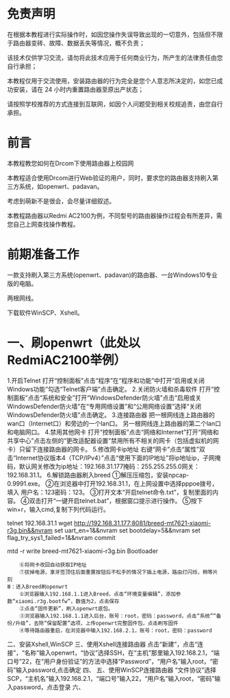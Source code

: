 # 免责声明
在根据本教程进行实际操作时，如因您操作失误导致出现的一切意外，包括但不限于路由器变砖、故障、数据丢失等情况，概不负责；

该技术仅供学习交流，请勿将此技术应用于任何商业行为，所产生的法律责任由您自行承担；

本教程仅用于交流使用，安装路由器的行为完全是您个人意志所决定的，如您已成功安装，请在 24 小时内重置路由器至原出产状态；

请按照学校推荐的方式连接到互联网，如因个人问题受到相关校规追责，由您自行承担。
# 前言
本教程教您如何在Drcom下使用路由器上校园网

本教程适合使用Drcom进行Web验证的用户，同时，要求您的路由器支持刷入第三方系统，如openwrt、padavan。

考虑到萌新不是很会，会尽量详细叙述。

本教程路由器以Redmi AC2100为例，不同型号的路由器操作过程会有所差异，需您自己上网查找操作教程。

# 前期准备工作
一款支持刷入第三方系统(openwrt、padavan)的路由器、一台Windows10专业版的电脑。

两根网线。

下载软件WinSCP、Xshell。

# 一、刷openwrt（此处以RedmiAC2100举例）
1.开启Telnet
打开“控制面板”点击“程序”在“程序和功能”中打开“启用或关闭Windows功能”勾选“Telnet客户端”点击确定。
2.关闭防火墙和杀毒软件
打开“控制面板”点击“系统和安全”打开“WindowsDefender防火墙”点击“启用或关WindowsDefender防火墙”在“专用网络设置”和“公用网络设置”选择“关闭WindowsDefender防火墙”点击确定。
3.连接路由器
把一根网线连上路由器的wan口（Internet口）和旁边的一个lan口。
另一根网线连上路由器的第二个lan口和电脑网口。
4.禁用其他网卡
打开“控制面板”点击“网络和Internet”打开“网络和共享中心”点击左侧的“更改适配器设置”禁用所有不相关的网卡（包括虚拟机的网卡）只留下连接路由器的网卡。
5.修改网卡ip地址
右键“网卡”点击“属性”双击“Internet协议版本4（TCP/IPv4）”点击“使用下面的IP地址”将ip地址ip，子网掩码，默认网关修改为ip地址：192.168.31.177掩码：255.255.255.0网关：192.168.31.1。
6.解锁路由器刷入breed
①解压压缩包，安装npcap-0.9991.exe。
②在浏览器中打开192.168.31.1，在上网设置中选择pppoe拨号，填入 用户名：123密码：123。
③打开文本“开启telnet命令.txt”，复制里面的内容。
④双击打开“一键开启telnet.bat”，根据窗口提示进行操作。
⑤按下win+r，输入cmd,复制下列代码运行。

telnet 192.168.31.1
wget http://192.168.31.177:8081/breed-mt7621-xiaomi-r3g.bin&&nvram set uart_en=1&&nvram set bootdelay=5&&nvram set flag_try_sys1_failed=1&&nvram commit

mtd -r write breed-mt7621-xiaomi-r3g.bin Bootloader

        ⑥将网卡改回自动获取IP地址
        ⑦拔掉电源，拿牙签顶住后面重置按钮后不松手的情况下插上电源，路由灯闪烁，稍等片刻
    Ⅲ：进入Breed刷openwrt
        ①浏览器输入192.168.1.1进入Breed，点击“环境变量编辑”，添加参数“xiaomi.r3g.bootfw”，数值为2，点击保存
        ②点击“固件更新”，刷入openwrt底包。
        ③浏览器输入192.168.1.1进入后台，账号：root，密码：password，点击“系统”“备份/升级”，去除“保留配置”选项，上传openwrt完整固件包，点击刷写固件
        ④等待路由器重启，在浏览器中输入192.168.2.1，账号：root，密码：password
二、安装Xshell,WinSCP
三、使用Xshell连接路由器
    点击“新建”，点击“连接”，“名称”输入openwrt，“协议”选择SSH，在“主机”那里输入192.168.2.1，“端口号”22，在“用户身份验证”的方法中选择“Password”，“用户名”输入root，“密码”输入password,点击确定
四、
五、使用WinSCP连接路由器
    “文件协议”选择SCP，“主机名”输入192.168.2.1，“端口号”输入22，“用户名”输入root，“密码”输入password，点击登录
六、


    
